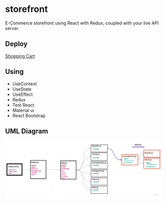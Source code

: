 # storefront
E-Commerce storefront using React with Redux, coupled with your live API server.

## **Deploy**
[Shopping Cart](https://shopping-cart-ynwa.netlify.app/)

## **Using**
- UseContext
- UseState
- UseEffect
- Redux
- Test React
- Material ui
- React Bootstrap

## **UML Diagram**
![](./asset/ShoppingCart-UML.jpg)
